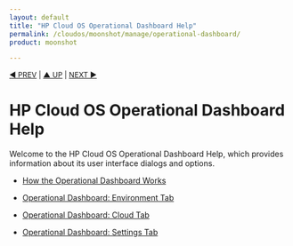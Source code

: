 ```yaml
---
layout: default
title: "HP Cloud OS Operational Dashboard Help"
permalink: /cloudos/moonshot/manage/operational-dashboard/
product: moonshot

---
```




<script> 

function PageRefresh { 
onLoad="window.refresh"
}

PageRefresh();

</script>


<p style="font-size: small;"> <a href="/cloudos/moonshot/manage/troubleshooting/">&#9664; PREV</a> | <a href="/cloudos/moonshot/manage/">&#9650; UP</a> | <a href="/cloudos/moonshot/manage/operational-dashboard/how-opdash-works/">NEXT &#9654;</a> </p>

# HP Cloud OS Operational Dashboard Help

Welcome to the HP Cloud OS Operational Dashboard Help, which provides information about its user interface dialogs and options.

* [How the Operational Dashboard Works](/cloudos/moonshot/manage/operational-dashboard/how-opdash-works)

* [Operational Dashboard: Environment Tab](/cloudos/moonshot/manage/operational-dashboard/environment-tab)

* [Operational Dashboard: Cloud Tab](/cloudos/moonshot/manage/operational-dashboard/cloud-tab)

* [Operational Dashboard: Settings Tab](/cloudos/moonshot/manage/operational-dashboard/settings-tab)

